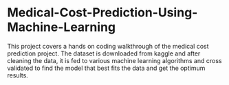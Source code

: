 # Medical-Cost-Prediction-Using-Machine-Learning
This project covers a hands on coding walkthrough of the medical cost prediction project. The dataset is downloaded from kaggle and after cleaning the data, it is fed to various machine learning algorithms and cross validated to find the model that best fits the data and get the optimum results.
